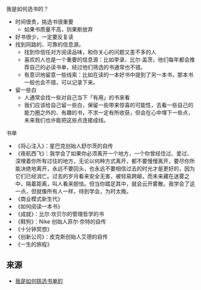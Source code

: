 我是如何选书的？
* 时间很贵，挑选书很重要
  * 如果书质量不高，则果断放弃
* 好书很少，一定要反复读
* 找到同路的、可靠的信息源。
  * 找到你信任对方阅读品味，和你关心的问题又差不多的人
  * 喜欢的人也是一个重要的信息源：比如李录、比尔·盖茨，他们每年都会推荐自己的必读书单，经过他们筛选的书通常也不错。
  * 有意识地留意一些线索：比如在读的一本好书中提到了另一本书，那本书一般也会不错，可以记录下来。
* 留一些白
  * 人通常会找一些对自己当下「有用」的书来看
  * 我们应该给自己留一些白，保留一些带来惊喜的可能性，去看一些自己的能力圈之外的、有趣的书，不求一定有所收获，但会在心中埋下一些点，未来我们也许能把这些点连接成线。

书单
* 《将心注入》：星巴克创始人舒尔茨的自传
* 《夜航西飞》：我学会了如果你必须离开一个地方，一个你曾经住过、爱过、深埋着你所有过往的地方，无论以何种方式离开，都不要慢慢离开，要尽你所能决绝地离开，永远不要回头，也永远不要相信过去的时光才是更好的，因为它们已经消亡。过去的岁月看来安全无害，被轻易跨越，而未来藏在迷雾之中，隔着距离，叫人看来胆怯。但当你踏足其中，就会云开雾散。我学会了这一点，但就像所有人一样，待到学会，为时太晚。
* 《商业模式新生代》
* 《如何阅读一本书》
* 《成就》：比尔·坎贝尔的管理哲学的书
* 《鞋狗》：Nike 创始人菲尔·奈特的自传
* 《十分钟冥想》
* 《创新公司》：皮克斯创始人艾德的自传
* 《一生的旅程》

## 来源
* [我是如何挑选书单的](https://mp.weixin.qq.com/s/dn1ns0CJ1wDW40CmTqdYgA)